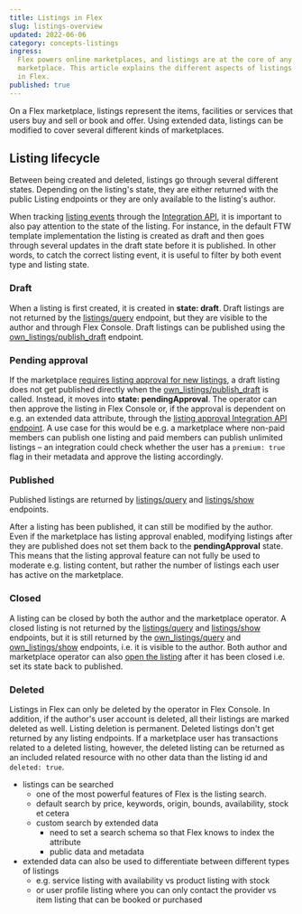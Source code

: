 ```yaml
---
title: Listings in Flex
slug: listings-overview
updated: 2022-06-06
category: concepts-listings
ingress:
  Flex powers online marketplaces, and listings are at the core of any
  marketplace. This article explains the different aspects of listings
  in Flex.
published: true
---
```


On a Flex marketplace, listings represent the items, facilities or
services that users buy and sell or book and offer. Using extended data,
listings can be modified to cover several different kinds of
marketplaces.

## Listing lifecycle

Between being created and deleted, listings go through several different
states. Depending on the listing's state, they are either returned with
the public Listing endpoints or they are only available to the listing's
author.

When tracking [listing events](TODO) through the [Integration API](TODO), it is important to also pay attention to the state of the listing. For instance, in the default FTW template implementation the listing is created as draft and then goes through several updates in the draft state before it is published. In other words, to catch the correct listing event, it is useful to filter by both event type and listing state.

### Draft

When a listing is first created, it is created in **state: draft**.
Draft listings are not returned by the [listings/query](TODO) endpoint,
but they are visible to the author and through Flex Console. Draft
listings can be published using the [own_listings/publish_draft](TODO)
endpoint.

### Pending approval

If the marketplace
[requires listing approval for new listings](/concepts/requiring-approval/),
a draft listing does not get published directly when the
[own_listings/publish_draft](TODO) is called. Instead, it moves into
**state: pendingApproval**. The operator can then approve the listing in
Flex Console or, if the approval is dependent on e.g. an extended data
attribute, through the
[listing approval Integration API endpoint](https://www.sharetribe.com/api-reference/integration.html#approve-listing).
A use case for this would be e.g. a marketplace where non-paid members
can publish one listing and paid members can publish unlimited listings
– an integration could check whether the user has a `premium: true` flag
in their metadata and approve the listing accordingly.

### Published

Published listings are returned by [listings/query](TODO) and
[listings/show](TODO) endpoints.

After a listing has been published, it can still be modified by the
author. Even if the marketplace has listing approval enabled, modifying
listings after they are published does not set them back to the
**pendingApproval** state. This means that the listing approval feature
can not fully be used to moderate e.g. listing content, but rather the
number of listings each user has active on the marketplace.

### Closed

A listing can be closed by both the author and the marketplace operator. A closed listing is not returned by the [listings/query](TODO) and [listings/show](TODO) endpoints, but it is still returned by the [own_listings/query](TODO) and [own_listings/show](TODO) endpoints, i.e. it is visible to the author. Both author and marketplace operator can also [open the listing](TODO) after it has been closed i.e. set its state back to published.

### Deleted

Listings in Flex can only be deleted by the operator in Flex Console. In addition, if the author's user account is deleted, all their listings are marked deleted as well. Listing deletion is permanent. Deleted listings don't get returned by any listing endpoints. If a marketplace user has transactions related to a deleted listing, however, the deleted listing can be returned as an included related resource with no other data than the listing id and `deleted: true`. 



- listings can be searched
  - one of the most powerful features of Flex is the listing search.
  - default search by price, keywords, origin, bounds, availability,
    stock et cetera
  - custom search by extended data
    - need to set a search schema so that Flex knows to index the
      attribute
    - public data and metadata
- extended data can also be used to differentiate between different
  types of listings
  - e.g. service listing with availability vs product listing with stock
  - or user profile listing where you can only contact the provider vs
    item listing that can be booked or purchased
